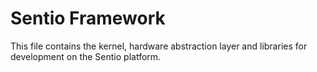 Sentio Framework
================

This file contains the kernel, hardware abstraction layer and libraries for
development on the Sentio platform.
